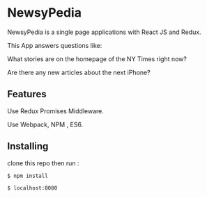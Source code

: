 # NewsyPedia

NewsyPedia is a single page applications with React JS and Redux.

This App answers questions like:

What stories are on the homepage of the NY Times right now?

Are there any new articles about the next iPhone?

## Features

Use Redux Promises Middleware.

Use Webpack, NPM , ES6.

## Installing

clone this repo then run :

```bash
$ npm install
```

```bash
$ localhost:8080
```
